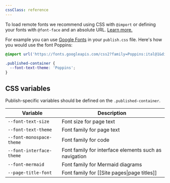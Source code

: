 ```yaml
---
cssClass: reference
---
```


To load remote fonts we recommend using CSS with `@import` or defining your fonts with `@font-face` and an absolute URL. [Learn more.](https://css-tricks.com/snippets/css/using-font-face-in-css/)

For example you can use [Google Fonts](https://fonts.google.com/) in your `publish.css` file. Here's how you would use the font Poppins:

```css
@import url('https://fonts.googleapis.com/css2?family=Poppins:ital@1&display=swap');

.published-container {
  --font-text-theme: 'Poppins';
}
```

## CSS variables

Publish-specific variables should be defined on the `.published-container`.

| Variable                 | Description                                           |
| ------------------------ | ----------------------------------------------------- |
| `--font-text-size`       | Font size for page text                               |
| `--font-text-theme`      | Font family for page text                             |
| `--font-monospace-theme` | Font family for code                                  |
| `--font-interface-theme` | Font family for interface elements such as navigation |
| `--font-mermaid`         | Font family for Mermaid diagrams                      |
| `--page-title-font`      | Font family for [[Site pages\|page titles]]                                                       |


